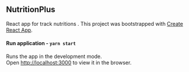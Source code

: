 ## NutritionPlus

React app for track nutritions . This project was bootstrapped with [Create React App](https://github.com/facebook/create-react-app).

#### Run application - `yarn start`

Runs the app in the development mode.<br />
Open [http://localhost:3000](http://localhost:3000) to view it in the browser.
